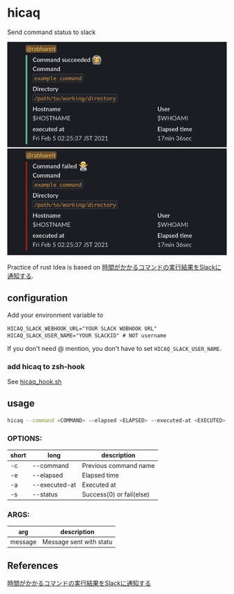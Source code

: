 # hicaq

Send command status to slack

![seccess.png](./img/success.png)
![fail.png](./img/fail.png)

Practice of rust 
Idea is based on [時間がかかるコマンドの実行結果をSlackに通知する](https://qiita.com/izumin5210/items/c683cb6addc58cae59b6).

## configuration

Add your environment variable to
```
HICAQ_SLACK_WEBHOOK_URL="YOUR SLACK WOBHOOK URL"
HICAQ_SLACK_USER_NAME="YOUR SLACKID" # NOT username
```
If you don't need @ mention, you don't have to set `HICAQ_SLACK_USER_NAME`.

### add hicaq to zsh-hook
See [hicaq_hook.sh](https://github.com/rabhareit/hicaq/blob/main/hicaq_hook.sh)

## usage
```sh
hicaq --command <COMMAND> --elapsed <ELAPSED> --executed-at <EXECUTED> --status <STATUS> [message]
```

### OPTIONS:
|short|long|description|
|---|---|---|
| -c | --command | Previous command name |
| -e | --elapsed | Elapsed time |
| -a | --executed-at | Executed at |
| -s | --status | Success(0) or fail(else) |

### ARGS:
|arg|description|
|---|---|
| message | Message sent with statu |

## References
[時間がかかるコマンドの実行結果をSlackに通知する](https://qiita.com/izumin5210/items/c683cb6addc58cae59b6)
